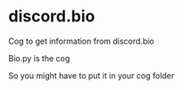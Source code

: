 # discord.bio
Cog to get information from discord.bio

Bio.py is the cog

So you might have to put it in your cog folder
